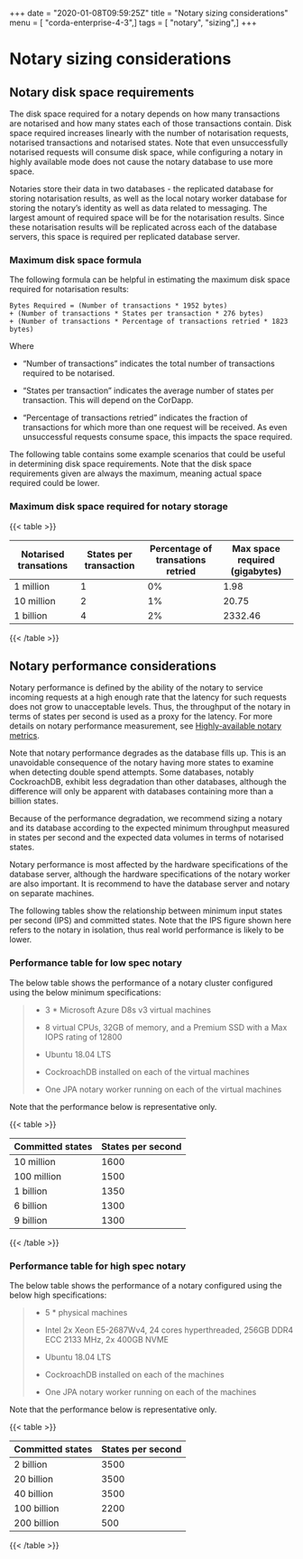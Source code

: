 +++
date = "2020-01-08T09:59:25Z"
title = "Notary sizing considerations"
menu = [ "corda-enterprise-4-3",]
tags = [ "notary", "sizing",]
+++


# Notary sizing considerations


## Notary disk space requirements

The disk space required for a notary depends on how many transactions are notarised and how many states each of those
                transactions contain. Disk space required increases linearly with the number of notarisation requests, notarised
                transactions and notarised states. Note that even unsuccessfully notarised requests will consume disk space, while
                configuring a notary in highly available mode does not cause the notary database to use more space.

Notaries store their data in two databases - the replicated database for storing notarisation results, as well as the
                local notary worker database for storing the notary’s identity as well as data related to messaging. The largest amount
                of required space will be for the notarisation results. Since these notarisation results will be replicated across
                each of the database servers, this space is required per replicated database server.


### Maximum disk space formula

The following formula can be helpful in estimating the maximum disk space required for notarisation results:

```none
Bytes Required = (Number of transactions * 1952 bytes)
+ (Number of transactions * States per transaction * 276 bytes)
+ (Number of transactions * Percentage of transactions retried * 1823 bytes)
```


Where

* “Number of transactions” indicates the total number of transactions required to be notarised.


* “States per transaction” indicates the average number of states per transaction. This will depend on the CorDapp.


* “Percentage of transactions retried” indicates the fraction of transactions for which more than one request will be received. As even unsuccessful requests consume space, this impacts the space required.


The following table contains some example scenarios that could be useful in determining disk space requirements. Note
                    that the disk space requirements given are always the maximum, meaning actual space required could be lower.


### Maximum disk space required for notary storage


{{< table >}}

|Notarised transations|States per transaction|Percentage of transations retried|Max space required (gigabytes)|
|-----------------------|--------------------------|-------------------------------------|---------------------------------|
|1 million|1|0%|1.98|
|10 million|2|1%|20.75|
|1 billion|4|2%|2332.46|

{{< /table >}}

## Notary performance considerations

Notary performance is defined by the ability of the notary to service incoming requests at a high enough rate that the latency
                for such requests does not grow to unacceptable levels. Thus, the throughput of the notary in terms of states per second is
                used as a proxy for the latency. For more details on notary performance measurement, see [Highly-available notary metrics](notary-metrics.md).

Note that notary performance degrades as the database fills up. This is an unavoidable consequence of the notary having more
                states to examine when detecting double spend attempts. Some databases, notably CockroachDB, exhibit less degradation than
                other databases, although the difference will only be apparent with databases containing more than a billion states.

Because of the performance degradation, we recommend sizing a notary and its database according to the expected minimum throughput
                measured in states per second and the expected data volumes in terms of notarised states.

Notary performance is most affected by the hardware specifications of the database server, although the hardware specifications
                of the notary worker are also important. It is recommend to have the database server and notary on separate machines.

The following tables show the relationship between minimum input states per second (IPS) and committed states. Note that the IPS
                figure shown here refers to the notary in isolation, thus real world performance is likely to be lower.


### Performance table for low spec notary

The below table shows the performance of a notary cluster configured using the below minimum specifications:

> 
> 
> * 3 * Microsoft Azure D8s v3 virtual machines
> 
> 
> * 8 virtual CPUs, 32GB of memory, and a Premium SSD with a Max IOPS rating of 12800
> 
> 
> * Ubuntu 18.04 LTS
> 
> 
> * CockroachDB installed on each of the virtual machines
> 
> 
> * One JPA notary worker running on each of the virtual machines
> 
> 
Note that the performance below is representative only.


{{< table >}}

|Committed states|States per second|
|---------------------|-------------------|
|10 million|1600|
|100 million|1500|
|1 billion|1350|
|6 billion|1300|
|9 billion|1300|

{{< /table >}}

### Performance table for high spec notary

The below table shows the performance of a notary configured using the below high specifications:

> 
> 
> * 5 * physical machines
> 
> 
> * Intel 2x Xeon E5-2687Wv4, 24 cores hyperthreaded, 256GB DDR4 ECC 2133 MHz, 2x 400GB NVME
> 
> 
> * Ubuntu 18.04 LTS
> 
> 
> * CockroachDB installed on each of the machines
> 
> 
> * One JPA notary worker running on each of the machines
> 
> 
Note that the performance below is representative only.


{{< table >}}

|Committed states|States per second|
|---------------------|-------------------|
|2 billion|3500|
|20 billion|3500|
|40 billion|3500|
|100 billion|2200|
|200 billion|500|

{{< /table >}}

